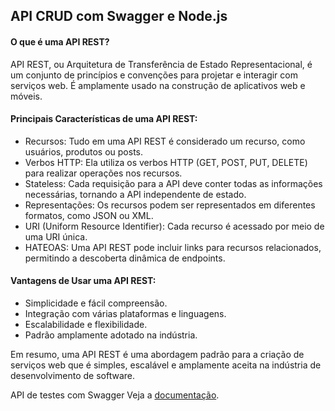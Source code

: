 ## API CRUD com Swagger e Node.js

#### O que é uma API REST?

API REST, ou Arquitetura de Transferência de Estado Representacional, é um conjunto de princípios e convenções para projetar e interagir com serviços web. É amplamente usado na construção de aplicativos web e móveis.

#### Principais Características de uma API REST:

- Recursos: Tudo em uma API REST é considerado um recurso, como usuários, produtos ou posts.
- Verbos HTTP: Ela utiliza os verbos HTTP (GET, POST, PUT, DELETE) para realizar operações nos recursos.
- Stateless: Cada requisição para a API deve conter todas as informações necessárias, tornando a API independente de estado.
- Representações: Os recursos podem ser representados em diferentes formatos, como JSON ou XML.
- URI (Uniform Resource Identifier): Cada recurso é acessado por meio de uma URI única.
- HATEOAS: Uma API REST pode incluir links para recursos relacionados, permitindo a descoberta dinâmica de endpoints.

#### Vantagens de Usar uma API REST:

- Simplicidade e fácil compreensão.
- Integração com várias plataformas e linguagens.
- Escalabilidade e flexibilidade.
- Padrão amplamente adotado na indústria.

Em resumo, uma API REST é uma abordagem padrão para a criação de serviços web que é simples, escalável e amplamente aceita na indústria de desenvolvimento de software.

API de testes com Swagger Veja a <a href="https://swagger.io/docs/specification/about/">documentação</a>.
